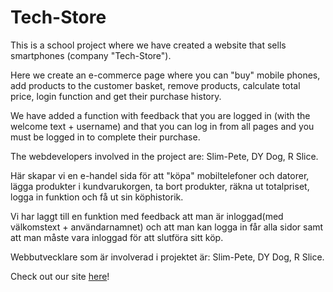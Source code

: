 # Tech-Store


This is a school project where we have created a website that sells smartphones (company "Tech-Store").

Here we create an e-commerce page where you can "buy" mobile phones,
add products to the customer basket, remove products, calculate total price, login function and get their purchase history.

We have added a function with feedback that you are logged in (with the welcome text + username) and that you can log in from all pages and you must be logged in to complete their purchase.

The webdevelopers involved in the project are: Slim-Pete, DY Dog, R Slice.

Här skapar vi en e-handel sida för att "köpa" mobiltelefoner och datorer, 
lägga produkter i kundvarukorgen, ta bort produkter, räkna ut totalpriset, logga in funktion och få ut sin köphistorik.

Vi har laggt till en funktion med feedback att man är inloggad(med välkomstext + användarnamnet) och att man kan logga in får alla sidor samt att man måste vara inloggad för att slutföra sitt köp.

Webbutvecklare som är involverad i projektet är: Slim-Pete, DY Dog, R Slice.

Check out our site [here](https://ranchino.github.io/Tech-Store/)!
